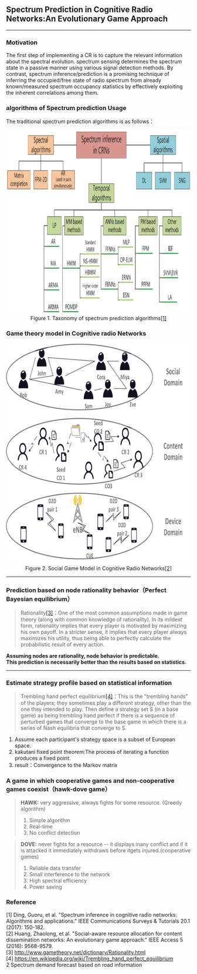 ## Spectrum Prediction in Cognitive Radio Networks:An Evolutionary Game Approach  
---
### Motivation
The first step of implementing a CR is to capture the relevant information about the spectral evolution. spectrum sensing determines the spectrum state in a passive manner using various signal detection methods. By contrast, spectrum inference/prediction is a promising technique of inferring the occupied/free state of radio spectrum from already known/measured spectrum occupancy statistics by effectively exploiting the inherent correlations among them.

### algorithms of Spectrum prediction Usage
The traditional spectrum prediction algorithms is as follows：
<center>
<img src="./Photos/Specturm_prediction_algorithms.gif" width="850" height="500">
<center>Figure 1. Taxonomy of spectrum prediction algorithms<a href="https://ieeexplore.ieee.org/document/8031332">[1]</a></center>
</center>

### Game theory model in Cognitive radio Networks
<center>
<img src="./Photos/gt_model_in_CRN.gif" width="650" height="600">
<center>Figure 2. Social Game Model in Cognitive Radio Networks<a href="https://ieeexplore.ieee.org/document/7795166">[2]</a></center>
</center>

---

### Prediction based on node rationality behavior（Perfect Bayesian equilibrium）
>Rationality[[3]](http://www.gametheory.net/dictionary/Rationality.html)：One of the most common assumptions made in game theory (along with common knowledge of rationality). In its mildest form, rationality implies that every player is motivated by maximizing his own payoff. In a stricter sense, it implies that every player always maximizes his utility, thus being able to perfectly calculate the probabilistic result of every action.

**Assuming nodes are rationality, node behavior is predictable.**  
**This prediction is necessarily better than the results based on statistics.**

---
### Estimate strategy profile based on statistical information
>Trembling hand perfect equilibrium[[4]](https://en.wikipedia.org/wiki/Trembling_hand_perfect_equilibrium)：This is the "trembling hands" of the players; they sometimes play a different strategy, other than the one they intended to play. Then define a strategy set S (in a base game) as being trembling hand perfect if there is a sequence of perturbed games that converge to the base game in which there is a series of Nash equilibria that converge to S.
1. Assume each participant's strategy space is a subset of European space.
2. kakutani fixed point theorem:The process of iterating a function produces a fixed point.
3. result：Convergence to the Markov matrix

### A game in which cooperative games and non-cooperative games coexist（hawk-dove game）
>**HAWK:** very aggressive, always fights for some resource. (Greedy algorithm)  
>1. Simple algorithm  
>2. Real-time   
>3. No conflict detection  

>**DOVE:** never fights for a resource -- it displays inany conflict and if it is attacked it immediately withdraws before itgets injured.(cooperative games)  
>1. Reliable data transfer  
>2. Small interference to the network  
>3. High spectral efficiency  
>4. Power saving  


### Reference
[1] Ding, Guoru, et al. "Spectrum inference in cognitive radio networks: Algorithms and applications." IEEE Communications Surveys & Tutorials 20.1 (2017): 150-182.  
[2] Huang, Zhaolong, et al. "Social-aware resource allocation for content dissemination networks: An evolutionary game approach." IEEE Access 5 (2016): 9568-9579.  
[3] http://www.gametheory.net/dictionary/Rationality.html  
[4] https://en.wikipedia.org/wiki/Trembling_hand_perfect_equilibrium  
2 Spectrum demand forecast based on road information
